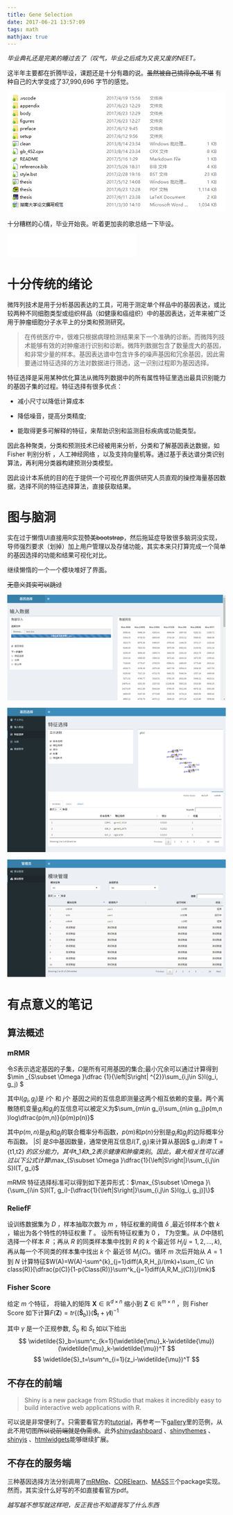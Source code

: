 ```yaml
---
title: Gene Selection
date: 2017-06-21 13:57:09
tags: math
mathjax: true
---
```


*毕业典礼还是完美的睡过去了（叹气，毕业之后成为又丧又废的NEET。*

这半年主要都在折腾毕设，课题还是十分有趣的说。~~虽然被自己搞得杂乱不堪~~ 有种自己的大学变成了37,990,696 字节的感觉。

![](/images/graduation/thesis.png)

<!-- more -->

十分糟糕的心情，毕业开始丧。听着更加丧的歌总结一下毕设。

<iframe frameborder="no" border="0" marginwidth="0" marginheight="0" width=298 height=52 src="//music.163.com/outchain/player?type=2&id=407918&auto=1&height=32"></iframe>

# 十分传统的绪论

微阵列技术是用于分析基因表达的工具，可用于测定单个样品中的基因表达，或比较两种不同细胞类型或组织样品（如健康和癌组织）中的基因表达，近年来被广泛用于肿瘤细胞分子水平上的分类和预测研究。

> 在传统医疗中，很难只根据病理检测结果来下一个准确的诊断。而微阵列技术能够有效的对肿瘤进行识别和诊断。微阵列数据包含了数量庞大的基因，和非常少量的样本。基因表达谱中包含许多的噪声基因和冗余基因，因此需要通过特征选择的方法对数据进行筛选，这一识别过程即为基因选择。

特征选择是采用某种优化算法从微阵列数据中的所有属性特征里选出最具识别能力的基因子集的过程。特征选择有很多优点：

- 减小尺寸以降低计算成本

- 降低噪音，提高分类精度;

- 能取得更多可解释的特征，来帮助识别和监测目标疾病或功能类型。

因此各种聚类，分类和预测技术已经被用来分析，分类和了解基因表达数据，如 Fisher 判别分析  ，人工神经网络 ，以及支持向量机等。通过基于表达谱分类识别算法，再利用分类器构建预测分类模型。

因此设计本系统的目的在于提供一个可视化界面供研究人员直观的操控海量基因数据，选择不同的特征选择算法，直接获取结果。

# 图与脑洞

实在过于懒惰UI直接用R实现~~赞美bootstrap~~，然后拖延症导致很多脑洞没实现，导师强烈要求（划掉）加上用户管理以及存储功能，其实本来只打算完成一个简单的基因选择的功能和结果可视化对比。

继续懒惰的一个一个模块堆好了界面。

~~无意义其实可以跳过~~

![数据上传](/images/graduation/import.png)

![基因选择](/images/graduation/selec.png)

![模块管理](/images/graduation/manage.png)

# 有点意义的笔记

## 算法概述

### mRMR

令$S​$表示选定基因的子集，$\Omega​$是所有可用基因的集合;最小冗余可以通过计算得到$\min _{S\subset \Omega }\dfrac {1}{\left|S\right| ^{2}}\sum_{i,j\in S}I(g_i, g_j) ​$

其中$I(g_i, g_j)​$是 $i​$个 和 $j​$个 基因之间的互信息即测量这两个相互依赖的变量。两个离散随机变量$g_i​$和$g_j​$的互信息可以被定义为$\sum_{m\in g_i}\sum_{n\in g_j}p(m,n )log\dfrac{p(m,n)}{p(m)p(n)}​$

其中$p(m, n)$是$g_i$和$g_j$的联合概率分布函数，$p(m)$和$p(n)$分别是$g_i$和$g_j$的边际概率分布函数。
$|S|$ 是$S$中基因数量，通常使用互信息$I(T, g_j)$来计算从基因$ g_i$到类$ T = \{t1,t2\} $的区分能力，其中$t_1$和$t_2$表示健康和肿瘤类别。因此，最大相关性可以通过以下公式计算$\max_{S\subset \Omega }\dfrac{1}{\left|S\right|}\sum_{i,j\in S}I(T, g_i)$

mRMR 特征选择标准可以得到如下差异形式：$\max_{S\subset \Omega }\{\sum_{i\in S}I(T, g_i)-[\dfrac{1}{\left|S\right|}\sum_{i,j\in S}I(g_i, g_j)]\}$

### ReliefF

设训练数据集为 $D$ ，样本抽取次数为 $m$ ，特征权重的阈值 $\delta$ ,最近邻样本个数 $k$ ，输出为各个特性的特征权重 $T$ 。
设所有特征权重为 0 ， $T​$ 为空集。从 $D​$ 中随机选择一个样本 $R​$ ；再从 $R​$ 的同类样本集中找到 $R​$ 的 $k​$ 个最近邻 $H_j(j=1,2,...,k)​$ , 再从每一个不同类的样本集中找出 $k​$ 个 最近邻 $M_j(C)​$ 。循环 $m​$ 次后开始从 $A=1​$ 到 $N​$ 计算特征$W(A)=W(A)-\sum^{k}_{j=1}diff(A,R,H_j)/(mk)+\sum_{C \in class(R)}[\dfrac{p(C)}{1-p(Class(R))}\sum^k_{j=1}diff(A,R,M_j(C))]/(mk)​$

### Fisher Score

给定 $m$ 个特征， 将输入的矩阵 $\mathbf{X} \in \mathbb R^{d \times n}$ 缩小到 $\mathbf{Z} \in \mathbb R^{m \times n}$ ，则 Fisher Score 如下计算$F( \mathbf{Z})=tr\{(\mathbf{\widetilde{S}}_b)\}(\mathbf{\widetilde{S}}_t + \gamma \mathbf{I})^{-1}$

其中 $\gamma$ 是一个正规参数, $\widetilde{S}_b$ 和 $\widetilde{S}_t$ 如以下给出
$$
\widetilde{S}_b=\sum^c_{k=1}(\widetilde{\mu}_k-\widetilde{\mu})(\widetilde{\mu}_k-\widetilde{\mu})^T
$$
$$
\widetilde{S}_t=\sum^n_{i=1}(z_i-\widetilde{\mu})^T
$$

## 不存在的前端

> Shiny is a new package from RStudio that makes it incredibly easy to build interactive web applications with R.

可以说是非常便利了。只需要看官方的[tutorial](http://shiny.rstudio.com/tutorial/)，再参考一下[gallery](http://shiny.rstudio.com/gallery/)里的范例，从此不用切图~~所以说前端就是伪需求~~。此外[shinydashboard](http://rstudio.github.io/shinydashboard/) 、[shinythemes](http://rstudio.github.io/shinythemes/) 、[shinyjs](https://github.com/daattali/shinyjs/blob/master/README.md) 、[htmlwidgets](http://www.htmlwidgets.org/)能够继续扩展。

## 不存在的服务端

三种基因选择方法分别调用了[mRMRe](https://cran.r-project.org/web/packages/mRMRe/index.html)、[CORElearn](https://cran.r-project.org/web/packages/CORElearn/index.html)、[MASS](https://cran.r-project.org/web/packages/MASS/index.html)三个package实现。然而，其实没什么好写的不如直接看官方pdf。



_越写越不想写就这样吧，反正我也不知道我写了什么东西_